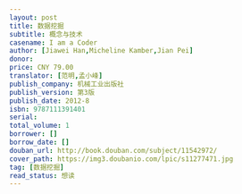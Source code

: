 ```yaml
---
layout: post
title: 数据挖掘
subtitle: 概念与技术
casename: I am a Coder
author: [Jiawei Han,Micheline Kamber,Jian Pei]
donor: 
price: CNY 79.00
translator: [范明,孟小峰]
publish_company: 机械工业出版社
publish_version: 第3版
publish_date: 2012-8
isbn: 9787111391401
serial: 
total_volume: 1
borrower: []
borrow_date: []
douban_url: http://book.douban.com/subject/11542972/
cover_path: https://img3.doubanio.com/lpic/s11277471.jpg
tag: [数据挖掘]
read_status: 想读
---
```

